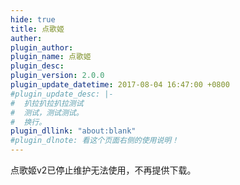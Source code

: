```yaml
---
hide: true
title: 点歌姬
auther: 
plugin_author: 
plugin_name: 点歌姬
plugin_desc: 
plugin_version: 2.0.0
plugin_update_datetime: 2017-08-04 16:47:00 +0800
#plugin_update_desc: |-
#  扒拉扒拉扒拉测试
#  测试，测试测试。
#  换行。
plugin_dllink: "about:blank"
#plugin_dlnote: 看这个页面右侧的使用说明！
---
```


点歌姬v2已停止维护无法使用，不再提供下载。
